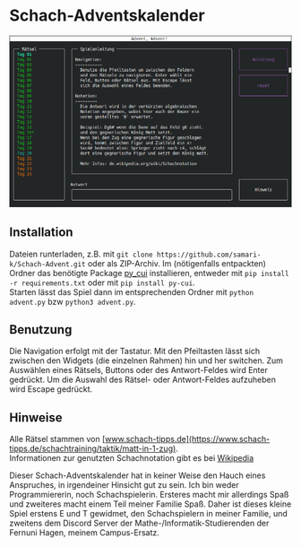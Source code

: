 # Schach-Adventskalender

![Spielvorschau](vorschau.gif)

## Installation

Dateien runterladen, z.B. mit `git clone https://github.com/samari-k/Schach-Advent.git` oder als ZIP-Archiv.
Im (nötigenfalls entpackten) Ordner das benötigte Package [py_cui](https://github.com/jwlodek/py_cui) installieren, 
entweder mit `pip install -r requirements.txt` oder mit `pip install py-cui`.<br>
Starten lässt das Spiel dann im entsprechenden Ordner mit `python advent.py` bzw `python3 advent.py`.

## Benutzung

Die Navigation erfolgt mit der Tastatur. Mit den Pfeiltasten lässt sich zwischen den Widgets (die einzelnen Rahmen) 
hin und her switchen. Zum Auswählen eines Rätsels, Buttons oder des Antwort-Feldes wird Enter gedrückt.
Um die Auswahl des Rätsel- oder Antwort-Feldes aufzuheben wird Escape gedrückt.

## Hinweise

Alle Rätsel stammen von [www.schach-tipps.de](https://www.schach-tipps.de/schachtraining/taktik/matt-in-1-zug). <br>
Informationen zur genutzten Schachnotation gibt es bei [Wikipedia](https://de.wikipedia.org/wiki/Schachnotation#Verk%C3%BCrzte_algebraische_Notation)

Dieser Schach-Adventskalender hat in keiner Weise den Hauch eines Anspruches, in irgendeiner Hinsicht gut zu sein. 
Ich bin weder Programmiererin, noch Schachspielerin. Ersteres macht mir allerdings Spaß und zweiteres macht einem Teil meiner Familie Spaß.
Daher ist dieses kleine Spiel erstens E und T gewidmet, den Schachspielern in meiner Familie, und zweitens dem Discord 
Server der Mathe-/Informatik-Studierenden der Fernuni Hagen, meinem Campus-Ersatz.